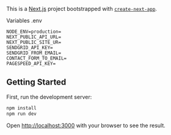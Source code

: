 This is a [Next.js](https://nextjs.org) project bootstrapped with [`create-next-app`](https://github.com/vercel/next.js/tree/canary/packages/create-next-app).

Variables .env
```env
NODE_ENV=production=
NEXT_PUBLIC_API_URL=
NEXT_PUBLIC_SITE_UR=
SENDGRID_API_KEY=
SENDGRID_FROM_EMAIL=
CONTACT_FORM_TO_EMAIL=
PAGESPEED_API_KEY=
```

## Getting Started

First, run the development server:

```bash
npm install
npm run dev
```

Open [http://localhost:3000](http://localhost:3000) with your browser to see the result.


